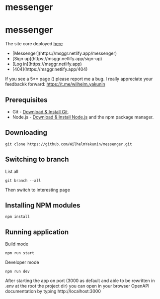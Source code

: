 # messenger

# messenger

The site core deployed [here](https://msggr.netlify.app/)<br>

<ul>
  <li>[Messenger](https://msggr.netlify.app/messenger)</li> 
  <li>[Sign up](https://msggr.netlify.app/sign-up)</li>
  <li>[Log in](https://msggr.netlify.app)</li>
  <li>[404](https://msggr.netlify.app/404)</li>
 </ul>
  
 If you see a 5** page () please report me a bug. I really appreciate your feedbackk forward: https://t.me/wilhelm_yakunin
 
## Prerequisites

- Git - [Download & Install Git](https://git-scm.com/downloads).
- Node.js - [Download & Install Node.js](https://nodejs.org/en/download/) and the npm package manager.

## Downloading

```
git clone https://github.com/WilhelmYakunin/messenger.git
```

## Switching to branch

List all

```
git branch --all
```

Then switch to interesting page

## Installing NPM modules

```
npm install
```

## Running application

Build mode

```
npm run start
```

Developer mode

```
npm run dev
```

After starting the app on port (3000 as default and able to be rewritten in .env at the root the project dir) you can open
in your browser OpenAPI documentation by typing http://localhost:3000
